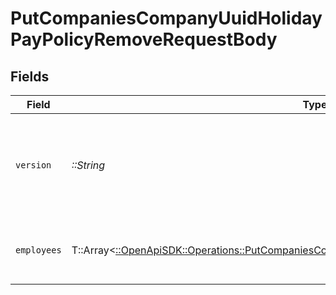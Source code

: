 # PutCompaniesCompanyUuidHolidayPayPolicyRemoveRequestBody


## Fields

| Field                                                                                                                                                                           | Type                                                                                                                                                                            | Required                                                                                                                                                                        | Description                                                                                                                                                                     |
| ------------------------------------------------------------------------------------------------------------------------------------------------------------------------------- | ------------------------------------------------------------------------------------------------------------------------------------------------------------------------------- | ------------------------------------------------------------------------------------------------------------------------------------------------------------------------------- | ------------------------------------------------------------------------------------------------------------------------------------------------------------------------------- |
| `version`                                                                                                                                                                       | *::String*                                                                                                                                                                      | :heavy_check_mark:                                                                                                                                                              | The current version of the object. See the [versioning guide](https://docs.gusto.com/embedded-payroll/docs/idempotency) for information on how to use this field.               |
| `employees`                                                                                                                                                                     | T::Array<[::OpenApiSDK::Operations::PutCompaniesCompanyUuidHolidayPayPolicyRemoveEmployees](../../models/operations/putcompaniescompanyuuidholidaypaypolicyremoveemployees.md)> | :heavy_minus_sign:                                                                                                                                                              | An array of employee objects, each containing an employee_uuid.                                                                                                                 |